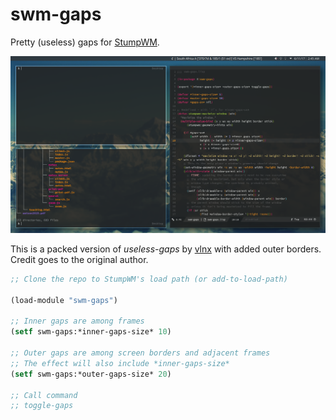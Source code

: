 # swm-gaps

Pretty (useless) gaps for [StumpWM](https://stumpwm.github.io/).

![screen](screen.png)

This is a packed version of *useless-gaps*
by [vlnx](https://gist.github.com/vlnx/5651256) with added outer borders. Credit
goes to the original author.

```lisp
;; Clone the repo to StumpWM's load path (or add-to-load-path)

(load-module "swm-gaps")

;; Inner gaps are among frames
(setf swm-gaps:*inner-gaps-size* 10)

;; Outer gaps are among screen borders and adjacent frames
;; The effect will also include *inner-gaps-size*
(setf swm-gaps:*outer-gaps-size* 20)

;; Call command
;; toggle-gaps
```
